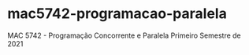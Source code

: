 # mac5742-programacao-paralela
MAC 5742 - Programação Concorrente e Paralela
Primeiro Semestre de 2021
